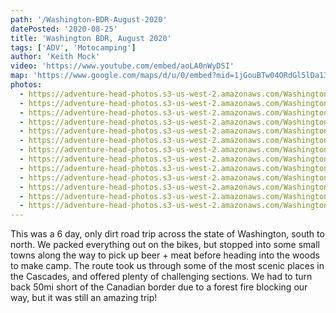 ```yaml
---
path: '/Washington-BDR-August-2020'
datePosted: '2020-08-25'
title: 'Washington BDR, August 2020'
tags: ['ADV', 'Motocamping']
author: 'Keith Mock'
video: 'https://www.youtube.com/embed/aoLA0nWyDSI'
map: 'https://www.google.com/maps/d/u/0/embed?mid=1jGouBTw04ORdGl5lDa138nR8eCR6bfm_'
photos:
  - https://adventure-head-photos.s3-us-west-2.amazonaws.com/Washington-BDR-August-2020/IMG_5800.JPG
  - https://adventure-head-photos.s3-us-west-2.amazonaws.com/Washington-BDR-August-2020/61976072800__EC066702-F4DD-4B39-8C06-BB73AD3529F0.jpeg
  - https://adventure-head-photos.s3-us-west-2.amazonaws.com/Washington-BDR-August-2020/F1911148-184F-4906-B3CA-B55D2B8F3770.JPG
  - https://adventure-head-photos.s3-us-west-2.amazonaws.com/Washington-BDR-August-2020/IMG_5762.jpeg
  - https://adventure-head-photos.s3-us-west-2.amazonaws.com/Washington-BDR-August-2020/IMG_5801.JPG
  - https://adventure-head-photos.s3-us-west-2.amazonaws.com/Washington-BDR-August-2020/IMG_5802.JPG
  - https://adventure-head-photos.s3-us-west-2.amazonaws.com/Washington-BDR-August-2020/IMG_5807.JPG
  - https://adventure-head-photos.s3-us-west-2.amazonaws.com/Washington-BDR-August-2020/IMG_5830.JPG
  - https://adventure-head-photos.s3-us-west-2.amazonaws.com/Washington-BDR-August-2020/IMG_5835.JPG
  - https://adventure-head-photos.s3-us-west-2.amazonaws.com/Washington-BDR-August-2020/IMG_5841.JPG
  - https://adventure-head-photos.s3-us-west-2.amazonaws.com/Washington-BDR-August-2020/IMG_5862.JPG
  - https://adventure-head-photos.s3-us-west-2.amazonaws.com/Washington-BDR-August-2020/IMG_5864.JPG
  - https://adventure-head-photos.s3-us-west-2.amazonaws.com/Washington-BDR-August-2020/IMG_5874.JPG
---
```


This was a 6 day, only dirt road trip across the state of Washington, south to north. We packed everything out on the bikes, but stopped into some small towns along the way to pick up beer + meat before heading into the woods to make camp. The route took us through some of the most scenic places in the Cascades, and offered plenty of challenging sections. We had to turn back 50mi short of the Canadian border due to a forest fire blocking our way, but it was still an amazing trip!
